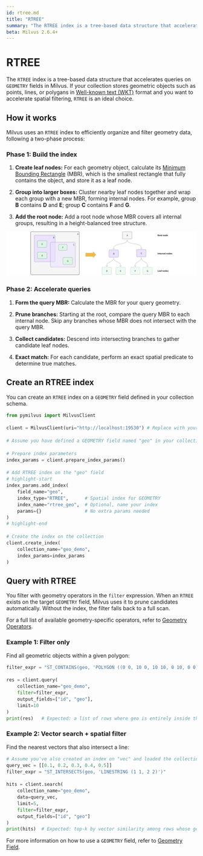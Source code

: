 ```yaml
---
id: rtree.md
title: "RTREE"
summary: "The RTREE index is a tree-based data structure that accelerates queries on GEOMETRY fields in Milvus. If your collection stores geometric objects such as points, lines, or polygans in Well-known text (WKT) format and you want to accelerate spatial filtering, RTREE is an ideal choice."
beta: Milvus 2.6.4+
---
```


# RTREE

The `RTREE` index is a tree-based data structure that accelerates queries on `GEOMETRY` fields in Milvus. If your collection stores geometric objects such as points, lines, or polygans in [Well-known text (WKT)](https://en.wikipedia.org/wiki/Well-known_text_representation_of_geometry) format and you want to accelerate spatial filtering, `RTREE` is an ideal choice.

## How it works

Milvus uses an `RTREE` index to efficiently organize and filter geometry data, following a two-phase process:

### Phase 1: Build the index

1. **Create leaf nodes:** For each geometry object, calculate its [Minimum Bounding Rectangle](https://en.wikipedia.org/wiki/Minimum_bounding_rectangle) (MBR), which is the smallest rectangle that fully contains the object, and store it as a leaf node.

1. **Group into larger boxes:** Cluster nearby leaf nodes together and wrap each group with a new MBR, forming internal nodes. For example, group **B** contains **D** and **E**; group **C** contains **F** and **G**.

1. **Add the root node:** Add a root node whose MBR covers all internal groups, resulting in a height-balanced tree structure.

![How Retree Works](../../../../../assets/how-retree-works.png)

### Phase 2: Accelerate queries

1. **Form the query MBR:** Calculate the MBR for your query geometry.

1. **Prune branches:** Starting at the root, compare the query MBR to each internal node. Skip any branches whose MBR does not intersect with the query MBR.

1. **Collect candidates:** Descend into intersecting branches to gather candidate leaf nodes.

1. **Exact match:** For each candidate, perform an exact spatial predicate to determine true matches.

## Create an RTREE index

You can create an `RTREE` index on a `GEOMETRY` field defined in your collection schema.

```python
from pymilvus import MilvusClient

client = MilvusClient(uri="http://localhost:19530") # Replace with your server address

# Assume you have defined a GEOMETRY field named "geo" in your collection schema

# Prepare index parameters
index_params = client.prepare_index_params()

# Add RTREE index on the "geo" field
# highlight-start
index_params.add_index(
    field_name="geo",
    index_type="RTREE",      # Spatial index for GEOMETRY
    index_name="rtree_geo",  # Optional, name your index
    params={}                # No extra params needed
)
# highlight-end

# Create the index on the collection
client.create_index(
    collection_name="geo_demo",
    index_params=index_params
)
```

## Query with RTREE

You filter with geometry operators in the `filter` expression. When an `RTREE` exists on the target `GEOMETRY` field, Milvus uses it to prune candidates automatically. Without the index, the filter falls back to a full scan.

For a full list of available geometry-specific operators, refer to [Geometry Operators](https://zilliverse.feishu.cn/wiki/SOgiwzPxpisy8MkhtuecZqFbnaf).

### Example 1: Filter only

Find all geometric objects within a given polygon:

```python
filter_expr = "ST_CONTAINS(geo, 'POLYGON ((0 0, 10 0, 10 10, 0 10, 0 0))')"

res = client.query(
    collection_name="geo_demo",
    filter=filter_expr,
    output_fields=["id", "geo"],
    limit=10
)
print(res)   # Expected: a list of rows where geo is entirely inside the polygon
```

### Example 2: Vector search + spatial filter

Find the nearest vectors that also intersect a line:

```python
# Assume you've also created an index on "vec" and loaded the collection.
query_vec = [[0.1, 0.2, 0.3, 0.4, 0.5]]
filter_expr = "ST_INTERSECTS(geo, 'LINESTRING (1 1, 2 2)')"

hits = client.search(
    collection_name="geo_demo",
    data=query_vec,
    limit=5,
    filter=filter_expr,
    output_fields=["id", "geo"]
)
print(hits)  # Expected: top-k by vector similarity among rows whose geo intersects the line
```

For more information on how to use a `GEOMETRY` field, refer to [Geometry Field](geometry-field.md).